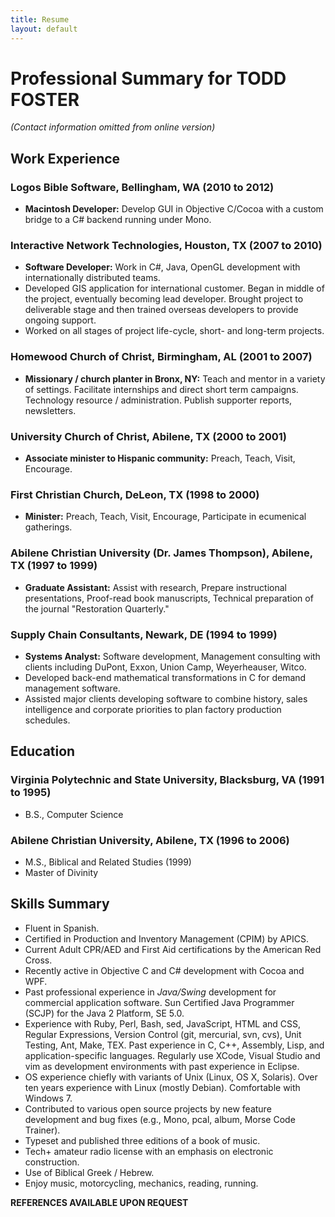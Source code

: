 ```yaml
---
title: Resume
layout: default
---
```


# Professional Summary for TODD FOSTER

*(Contact information omitted from online version)*

## Work Experience

### **Logos Bible Software,** Bellingham, WA (2010 to 2012)
* **Macintosh Developer:** Develop GUI in Objective C/Cocoa with a custom bridge to a C# backend running under Mono.

### **Interactive Network Technologies,** Houston, TX (2007 to 2010)
* **Software Developer:** Work in C#, Java, OpenGL development with internationally distributed teams.
* Developed GIS application for international customer. Began in middle of the project, eventually becoming lead developer. Brought project to deliverable stage and then trained overseas developers to provide ongoing support.
* Worked on all stages of project life-cycle, short- and long-term projects.

### **Homewood Church of Christ,** Birmingham, AL (2001 to 2007)
* **Missionary / church planter in Bronx, NY:** Teach and mentor in a variety of settings. Facilitate internships and direct short term campaigns. Technology resource / administration. Publish supporter reports, newsletters.

### **University Church of Christ,** Abilene, TX (2000 to 2001)
* **Associate minister to Hispanic community:** Preach, Teach, Visit, Encourage.

### **First Christian Church,** DeLeon, TX (1998 to 2000)
* **Minister:** Preach, Teach, Visit, Encourage, Participate in ecumenical gatherings.

### **Abilene Christian University** (Dr. James Thompson), Abilene, TX (1997 to 1999)
* **Graduate Assistant:** Assist with research, Prepare instructional presentations, Proof-read book manuscripts, Technical preparation of the journal "Restoration Quarterly."

### **Supply Chain Consultants,** Newark, DE (1994 to 1999)
* **Systems Analyst:** Software development, Management consulting with clients including DuPont, Exxon, Union Camp, Weyerheauser, Witco.
* Developed back-end mathematical transformations in C for demand management software.
* Assisted major clients developing software to combine history, sales intelligence and corporate priorities to plan factory production schedules.


## Education

### **Virginia Polytechnic and State University,** Blacksburg, VA (1991 to 1995)
* B.S., Computer Science

### **Abilene Christian University,** Abilene, TX (1996 to 2006)
* M.S., Biblical and Related Studies (1999)
* Master of Divinity

## Skills Summary
* Fluent in Spanish.
* Certified in Production and Inventory Management (CPIM) by APICS.
* Current Adult CPR/AED and First Aid certifications by the American Red Cross.
* Recently active in Objective C and C# development with Cocoa and WPF.
* Past professional experience in *Java/Swing* development for commercial application software. Sun Certified Java Programmer (SCJP) for the Java 2 Platform, SE 5.0.
* Experience with Ruby, Perl, Bash, sed, JavaScript, HTML and CSS, Regular Expressions, Version Control (git, mercurial, svn, cvs), Unit Testing, Ant, Make, TEX. Past experience in C, C++, Assembly, Lisp, and application-specific languages. Regularly use XCode, Visual Studio and vim as development environments with past experience in Eclipse.
* OS experience chiefly with variants of Unix (Linux, OS X, Solaris). Over ten years experience with Linux (mostly Debian). Comfortable with Windows 7.
* Contributed to various open source projects by new feature development and bug fixes (e.g., Mono, pcal, album, Morse Code Trainer).
* Typeset and published three editions of a book of music.
* Tech+ amateur radio license with an emphasis on electronic construction.
* Use of Biblical Greek / Hebrew.
* Enjoy music, motorcycling, mechanics, reading, running.


**REFERENCES AVAILABLE UPON REQUEST**
